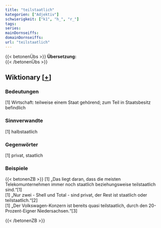 ```yaml
---
title: "teilstaatlich"
kategorien: ["Adjektiv"]
schwierigkeit: ["k1", "h_", "r_"]
tags:
series:
mainDornseiffs:
domainDornseiffs:
url: "teilstaatlich"
---
```


{{< betonenÜbs >}}
**Übersetzung:**  
{{< /betonenÜbs >}}

## Wiktionary [[+](https://de.wiktionary.org/wiki/teilstaatlich)]

### Bedeutungen
[1] Wirtschaft: teilweise einem Staat gehörend; zum Teil in Staatsbesitz befindlich  

### Sinnverwandte
[1] halbstaatlich  

### Gegenwörter
[1] privat, staatlich  

### Beispiele
{{< betonenZB >}}
[1] „Das liegt daran, dass die meisten Telekomunternehmen immer noch staatlich beziehungsweise teilstaatlich sind.“[1]  
[1] „Nur zwei - Shell und Total - sind privat, der Rest ist staatlich oder teilstaatlich.“[2]  
[1] „Der Volkswagen-Konzern ist bereits quasi teilstaatlich, durch den 20-Prozent-Eigner Niedersachsen.“[3]  

{{< /betonenZB >}}

